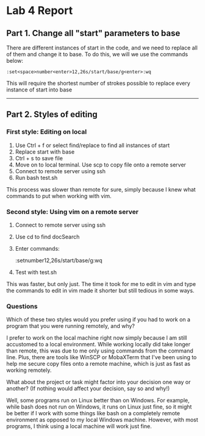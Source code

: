 # Lab 4 Report

## Part 1. Change all "start" parameters to base

There are different instances of start in the code, and we need to replace all of them and change it to base. To do this, we will we use the commands below:

    :set<space>number<enter>12,26s/start/base/g<enter>:wq

This will require the shortest number of strokes possible to replace every instance of start into base
___
## Part 2. Styles of editing
### First style: Editing on local
1. Use Ctrl + f or select find/replace to find all instances of start
2. Replace start with base
3. Ctrl + s to save file
4. Move on to local terminal. Use scp to copy file onto a remote server
5. Connect to remote server using ssh
6. Run bash test.sh

This process was slower than remote for sure, simply because I knew what commands to put when working with vim.

### Second style: Using vim on a remote server
1. Connect to remote server using ssh
2. Use cd to find docSearch
3. Enter commands:

    :set<space>number<enter>12,26s/start/base/g<enter>:wq
4. Test with test.sh

This was faster, but only just. The time it took for me to edit in vim and type the commands to edit in vim made it shorter but still tedious in some ways.

### Questions

Which of these two styles would you prefer using if you had to work on a program that you were running remotely, and why?

I prefer to work on the local machine right now simply because I am still accustomed to a local environment. While working locally did take longer than remote, this was due to me only using commands from the command line. Plus, there are tools like WinSCP or MobaXTerm that I've been using to help me secure copy files onto a remote machine, which is just as fast as working remotely. 

What about the project or task might factor into your decision one way or another? (If nothing would affect your decision, say so and why!)

Well, some programs run on Linux better than on Windows. For example, while bash does not run on Windows, it runs on Linux just fine, so it might be better if I work with some things like bash on a completely remote environment as opposed to my local Windows machine. However, with most programs, I think using a local machine will work just fine.

